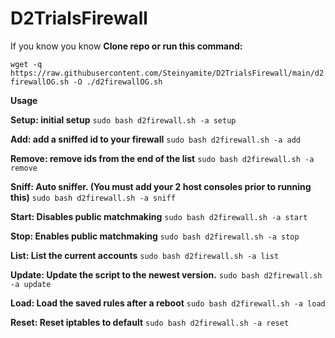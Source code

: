 # D2TrialsFirewall
If you know you know
**Clone repo or run this command:**

`wget -q https://raw.githubusercontent.com/Steinyamite/D2TrialsFirewall/main/d2firewallOG.sh -O ./d2firewallOG.sh`

**Usage**

**Setup: initial setup** `sudo bash d2firewall.sh -a setup`

**Add: add a sniffed id to your firewall** `sudo bash d2firewall.sh -a add`

**Remove: remove ids from the end of the list** `sudo bash d2firewall.sh -a remove`

**Sniff: Auto sniffer. (You must add your 2 host consoles prior to running this)** `sudo bash d2firewall.sh -a sniff`

**Start: Disables public matchmaking** `sudo bash d2firewall.sh -a start`

**Stop: Enables public matchmaking** `sudo bash d2firewall.sh -a stop`

**List: List the current accounts** `sudo bash d2firewall.sh -a list`

**Update: Update the script to the newest version.** `sudo bash d2firewall.sh -a update`

**Load: Load the saved rules after a reboot** `sudo bash d2firewall.sh -a load`

**Reset: Reset iptables to default** `sudo bash d2firewall.sh -a reset`
